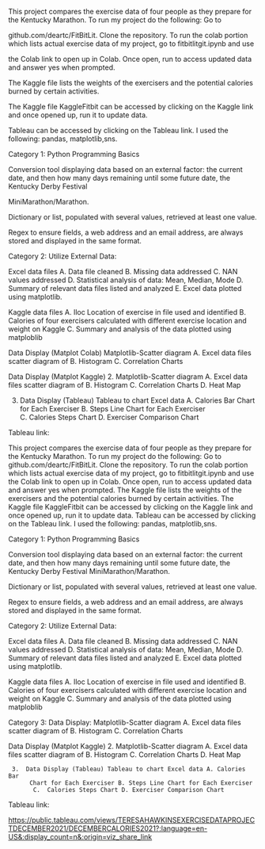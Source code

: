 

This project compares the exercise data of four people as they prepare for the Kentucky Marathon. To run my project do the following: Go to 

github.com/deartc/FitBitLit. Clone the repository. To run the colab portion which lists actual exercise data of my project, go to fitbitlitgit.ipynb and use 

the Colab link to open up in Colab. Once open, run to access updated data and answer yes when prompted.

The Kaggle file lists the weights of the exercisers and the potential calories burned by certain activities.

The Kaggle file KaggleFitbit can be accessed by clicking on the Kaggle link and once opened up, run it to update data.

Tableau can be accessed by clicking on the Tableau link. I used the following: pandas, matplotlib,sns.


 Category 1: Python Programming Basics

Conversion tool displaying data based on an external factor: the current date, and then how many days remaining until some future date, the Kentucky Derby Festival 

MiniMarathon/Marathon.

Dictionary or list, populated with several values, retrieved at least one value.

Regex to ensure fields, a web address and an email address, are always stored and displayed in the same format.




Category 2: Utilize External Data:

Excel data files A. Data file cleaned B. Missing data addressed
C. NAN values addressed D. Statistical analysis of data: Mean, Median, Mode D. Summary of relevant data files listed and analyzed E. Excel data plotted using matplotlib.

Kaggle data  files A. Iloc Location of exercise in file used and identified B. Calories of four exercisers calculated with different exercise location and weight on Kaggle C. Summary and analysis of the data plotted using matploblib

 Data Display (Matplot Colab)
Matplotlib-Scatter diagram A. Excel data files scatter diagram of B. Histogram C. Correlation Charts

Data Display (Matplot Kaggle) 2. Matplotlib-Scatter diagram A. Excel data files scatter diagram of B. Histogram C. Correlation Charts D. Heat Map

3.  Data Display (Tableau) Tableau to chart Excel data A. Calories Bar
          Chart for Each Exerciser B. Steps Line Chart for Each Exerciser  
              C.   Calories Steps Chart D. Exerciser Comparison Chart

Tableau link:


This project compares the exercise data of four people as they prepare for the Kentucky Marathon. To run my project do the following: Go to github.com/deartc/FitBitLit. Clone the repository. To run the colab portion which lists actual exercise data of my project, go to fitbitlitgit.ipynb and use the Colab link to open up in Colab. Once open, run to access updated data and answer yes when prompted. The Kaggle file lists the weights of the exercisers and the potential calories burned by certain activities. The Kaggle file KaggleFitbit can be accessed by clicking on the Kaggle link and once opened up, run it to update data. Tableau can be accessed by clicking on the Tableau link. I used the following: pandas, matplotlib,sns.


 Category 1: Python Programming Basics

Conversion tool displaying data based on an external factor: the current date, and then how many days remaining until some future date, the Kentucky Derby Festival MiniMarathon/Marathon.

Dictionary or list, populated with several values, retrieved at least one value.

Regex to ensure fields, a web address and an email address, are always stored and displayed in the same format.




Category 2: Utilize External Data:

Excel data files A. Data file cleaned B. Missing data addressed
C. NAN values addressed D. Statistical analysis of data: Mean, Median, Mode D. Summary of relevant data files listed and analyzed E. Excel data plotted using matplotlib.

Kaggle data  files A. Iloc Location of exercise in file used and identified B. Calories of four exercisers calculated with different exercise location and weight on Kaggle C. Summary and analysis of the data plotted using matploblib

Category 3: Data Display:
  Matplotlib-Scatter diagram A. Excel data files scatter diagram of B. Histogram C. Correlation Charts

Data Display (Matplot Kaggle) 2. Matplotlib-Scatter diagram A. Excel data files scatter diagram of B. Histogram C. Correlation Charts D. Heat Map

     3.  Data Display (Tableau) Tableau to chart Excel data A. Calories Bar
          Chart for Each Exerciser B. Steps Line Chart for Each Exerciser  
           C.  Calories Steps Chart D. Exerciser Comparison Chart

Tableau link:


https://public.tableau.com/views/TERESAHAWKINSEXERCISEDATAPROJECTDECEMBER2021/DECEMBERCALORIES2021?:language=en-US&:display_count=n&:origin=viz_share_link

